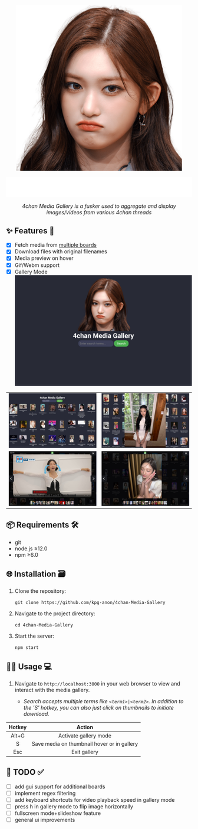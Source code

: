 <p align="center">
  <img src="/public/logo.png?raw=true" width="450" alt="😭😭😭">
</p>
<p align="center">
  <img src="/previews/banner.png?raw=true" width="700" alt="😭😭😭">
</p>
<p align="center">
  <em>4chan Media Gallery is a fusker used to aggregate and display images/videos from various 4chan threads</em>
</p>

## ✨ Features 🚀
- [x] Fetch media from [multiple boards](https://github.com/kpg-anon/4chan-Media-Gallery/blob/main/server.js#L20 "*only mu and trash currently supported")
- [x] Download files with original filenames
- [x] Media preview on hover
- [x] Gif/Webm support
- [x] Gallery Mode
  <img src="/previews/homepage.jpg?raw=true" alt="Homepage">
</p>

| | |
|:-------------------------:|:-------------------------:|
| ![Search Page](/previews/searchpage.jpg?raw=true "Search Page") | ![Image Hover](/previews/imagehover.jpg?raw=true "Image Hover") |
| ![Video Preview](/previews/videopreview.jpg?raw=true "Video Preview") | ![Gallery Mode](/previews/gallerymode.jpg?raw=true "Gallery Mode") |

## 📦 Requirements 🛠️
- git
- node.js ≥12.0
- npm ≥6.0

## 🌐 Installation 🗃
1. Clone the repository:
    ```
    git clone https://github.com/kpg-anon/4chan-Media-Gallery
    ```

2. Navigate to the project directory:
    ```
    cd 4chan-Media-Gallery
    ```

3. Start the server:
	```
	npm start
	```
## 🧑‍💻 Usage 💻
1. Navigate to `http://localhost:3000` in your web browser to view and interact with the media gallery. 

    * *Search accepts multiple terms like `<term1>|<term2>`. In addition to the 'S' hotkey, you can also just click on thumbnails to initiate download.*

| Hotkey |                 Action                 |
|:------:|:--------------------------------------:|
| Alt+G  | Activate gallery mode                  |
| S      | Save media on thumbnail hover or in gallery      |
| Esc    | Exit gallery                           |

## 📝 TODO ✅

- [ ] add gui support for additional boards
- [ ] implement regex filtering 
- [ ] add keyboard shortcuts for video playback speed in gallery mode
- [ ] press h in gallery mode to flip image horizontally
- [ ] fullscreen mode+slideshow feature
- [ ] general ui improvements